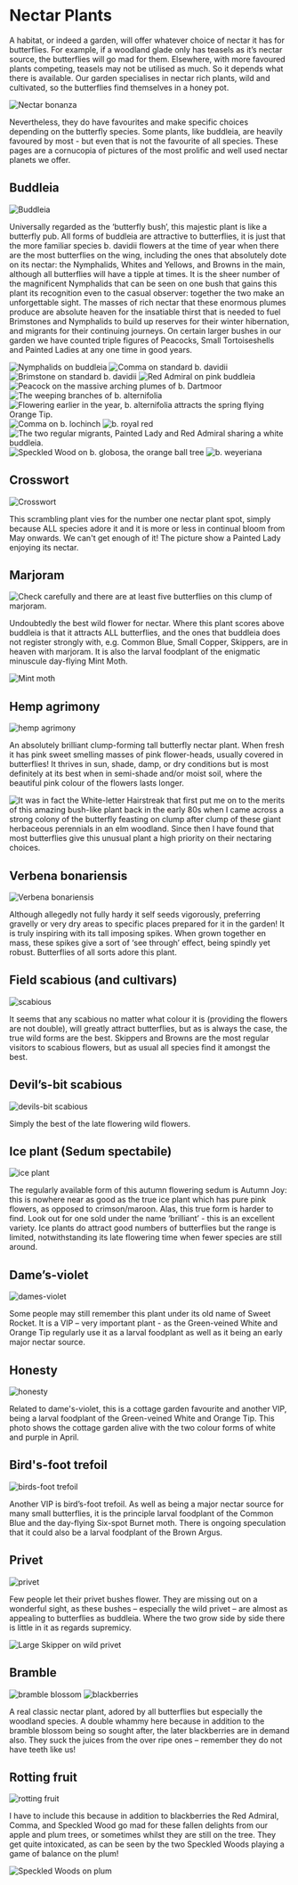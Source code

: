 Nectar Plants
=============

A habitat, or indeed a garden, will offer whatever choice of nectar it has for butterflies. For example, if a woodland glade only has teasels as it’s nectar source, the butterflies will go mad for them. Elsewhere, with more favoured plants competing, teasels may not be utilised as much. So it depends what there is available. Our garden specialises in nectar rich plants, wild and cultivated, so the butterflies find themselves in a honey pot. 

![Nectar bonanza](/asset/photo/nectar%20bonanza.jpg)

Nevertheless, they do have favourites and make specific choices depending on the butterfly species. Some plants, like buddleia, are heavily favoured by most - but even that is not the favourite of all species. These pages are a cornucopia of pictures of the most prolific and well used nectar planets we offer. 

Buddleia
--------

![Buddleia](/asset/photo/Buddleia.jpg)

Universally regarded as the ‘butterfly bush’, this majestic plant is like a butterfly pub. All forms of buddleia are attractive to butterflies, it is just that the more familiar species b. davidii flowers at the time of year when there are the most butterflies on the wing, including the ones that absolutely dote on its nectar: the Nymphalids, Whites and Yellows, and Browns in the main, although all butterflies will have a tipple at times. It is the sheer number of the magnificent Nymphalids that can be seen on one bush that gains this plant its recognition even to the casual observer: together the two make an unforgettable sight. The masses of rich nectar that these enormous plumes produce are absolute heaven for the insatiable thirst that is needed to fuel Brimstones and Nymphalids to build up reserves for their winter hibernation, and migrants for their continuing journeys. On certain larger bushes in our garden we have counted triple figures of Peacocks, Small Tortoiseshells and Painted Ladies at any one time in good years.

![Nymphalids on buddleia](/asset/photo/Nymphalids%20on%20buddleia.jpg)
![Comma on standard b. davidii](/asset/photo/Comma%20on%20standard%20buddleia.jpg)
![Brimstone on standard b. davidii](/asset/photo/Brimstone%20on%20buddleia.jpg)
![Red Admiral on pink buddleia](/asset/photo/Red%20Admiral%20on%20pink%20buddleia.jpg)
![Peacock on the massive arching plumes of  b. Dartmoor](/asset/photo/Peacock%20on%20buddleia%20Dartmoor.jpg)
![The weeping branches of b. alternifolia](/asset/photo/b.%20alternifolia.jpg)
![Flowering earlier in the year, b. alternifolia attracts the spring flying Orange Tip.](/asset/photo/Orange%20Tip%20on%20b.%20alternifolia.jpg)
![Comma on b. lochinch](/asset/photo/Comma%20on%20b.%20lochinch.jpg)
![b. royal red](/asset/photo/b.%20royal%20red.jpg)
![The two regular migrants, Painted Lady and Red Admiral sharing a white buddleia.](/asset/photo/white%20buddleia.jpg)
![Speckled Wood on b. globosa, the orange ball tree](/asset/photo/Speckled%20Wood%20on%20buddleia%20globosa.jpg)
![b. weyeriana](/asset/photo/Peacock%20on%20b.%20weyeriana.jpg)

Crosswort
---------

![Crosswort](/asset/photo/crosswort.jpg)

This scrambling plant vies for the number one nectar plant spot, simply because ALL species adore it and it is more or less in continual bloom from May onwards. We can't get enough of it! The picture show a Painted Lady enjoying its nectar.

Marjoram
--------

![Check carefully and there are at least five butterflies on this clump of marjoram.](/asset/photo/marjoram.jpg)

Undoubtedly the best wild flower for nectar. Where this plant scores above buddleia is that it attracts ALL butterflies, and the ones that buddleia does not register strongly with, e.g. Common Blue, Small Copper, Skippers, are in heaven with marjoram. It is also the larval foodplant of the enigmatic minuscule day-flying Mint Moth. 

![Mint moth](/asset/photo/Mint%20Moth.jpg)

Hemp agrimony
-------------

![hemp agrimony](/asset/photo/hemp%20agrimony.jpg)

An absolutely brilliant clump-forming tall butterfly nectar plant. When fresh it has pink sweet smelling masses of pink flower-heads, usually covered in butterflies! It thrives in sun, shade, damp, or dry conditions but is most definitely at its best when in semi-shade and/or moist soil, where the beautiful pink colour of the flowers lasts longer.

![It was in fact the White-letter Hairstreak that first put me on to the merits of this amazing bush-like plant back in the early 80s when I came across a strong colony of the butterfly feasting on clump after clump of these giant herbaceous perennials in an elm woodland. Since then I have found that most butterflies give this unusual plant a high priority on their nectaring choices.](/asset/photo/WLH%20on%20hemp%20agrimony.jpg)

Verbena bonariensis
-------------------

![Verbena bonariensis](/asset/photo/Verbena%20bonariensis.jpg)

Although allegedly not fully hardy it self seeds vigorously, preferring gravelly or very dry areas to specific places prepared for it in the garden! It is truly inspiring with its tall imposing spikes. When grown together en mass, these spikes give a sort of ‘see through’ effect, being spindly yet robust. Butterflies of all sorts adore this plant.

Field scabious (and cultivars)
------------------------------

![scabious](/asset/photo/scabious.jpg)

It seems that any scabious no matter what colour it is (providing the flowers are not double), will greatly attract butterflies, but as is always the case, the true wild forms are the best. Skippers and Browns are the most regular visitors to scabious flowers, but as usual all species find it amongst the best.

Devil’s-bit scabious
--------------------

![devils-bit scabious](/asset/photo/devils-bit%20scabious.jpg)

Simply the best of the late flowering wild flowers.

Ice plant (Sedum spectabile)
----------------------------

![ice plant](/asset/photo/Ice%20plant.jpg)

The regularly available form of this autumn flowering sedum is Autumn Joy: this is nowhere near as good as the true ice plant which has pure pink flowers, as opposed to crimson/maroon. Alas, this true form is harder to find. Look out for one sold under the name ‘brilliant’ - this is an excellent variety. Ice plants do attract good numbers of butterflies but the range is limited, notwithstanding its late flowering time when fewer species are still around.

Dame’s-violet
-------------

![dames-violet](/asset/photo/dame's-violet.jpg)

Some people may still remember this plant under its old name of Sweet Rocket. It is a VIP  – very important plant - as the Green-veined White and Orange Tip regularly use it as a larval foodplant as well as it being an early major nectar source.

Honesty
-------

![honesty](/asset/photo/honesty.jpg)

Related to dame's-violet, this is a cottage garden favourite and another VIP, being a larval foodplant of the Green-veined White and Orange Tip. This photo shows the cottage garden alive with the two colour forms of white and purple in April.

Bird's-foot trefoil
-------------------

![birds-foot trefoil](/asset/photo/bird's-foot%20trefoil.jpg)

Another VIP is bird’s-foot trefoil. As well as being a major nectar source for many small butterflies, it is the principle larval foodplant of the Common Blue and the day-flying Six-spot Burnet moth. There is ongoing speculation that it could also be a larval foodplant of the Brown Argus.

Privet
------

![privet](/asset/photo/privet.jpg)

Few people let their privet bushes flower. They are missing out on a wonderful sight, as these bushes – especially the wild privet – are almost as appealing to butterflies as buddleia. Where the two grow side by side there is little in it as regards supremicy.

![Large Skipper on wild privet](/asset/photo/Large%20Skipper%20on%20wild%20privet.jpg)

Bramble
-------

![bramble blossom](/asset/photo/bramble%20blossom.jpg) ![blackberries](/asset/photo/blackberries.jpg)

A real classic nectar plant, adored by all butterflies but especially the woodland species. A double whammy here because in addition to the bramble blossom being so sought after, the later blackberries are in demand also. They suck the juices from the over ripe ones – remember they do not have teeth like us!

Rotting fruit
-------------

![rotting fruit](/asset/photo/rotting%20fruit.jpg)

I have to include this because in addition to blackberries the Red Admiral, Comma, and Speckled Wood go mad for these fallen delights from our apple and plum trees, or sometimes whilst they are still on the tree. They get quite intoxicated, as can be seen by the two Speckled Woods playing a game of balance on the plum!

![Speckled Woods on plum](/asset/photo/Speckled%20Woods%20on%20plum.jpg)
